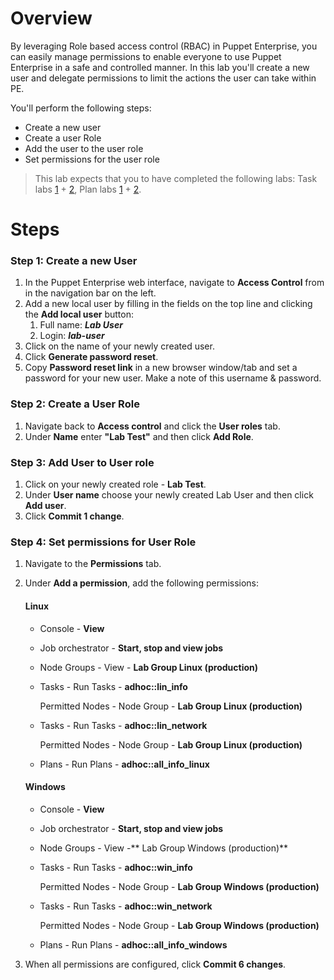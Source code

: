 # Overview

By leveraging Role based access control (RBAC) in Puppet Enterprise, you can easily manage permissions to enable everyone to use Puppet Enterprise in a safe and controlled manner. In this lab you'll create a new user and delegate permissions to limit the actions the user can take within PE.

You'll perform the following steps:

* Create a new user
* Create a user Role
* Add the user to the user role
* Set permissions for the user role

> This lab expects that you to have completed the following labs: Task labs <a href="https://puppet-enterprise-guide.com/labs/lab-create-a-task.html" target="_blank">1</a> + <a href="https://puppet-enterprise-guide.com/labs/lab-run-your-task.html" target="_blank">2</a>, Plan labs <a href="https://puppet-enterprise-guide.com/labs/lab-create-a-plan.html" target="_blank">1</a> + <a href="https://puppet-enterprise-guide.com/labs/lab-run-your-plan.html" target="_blank">2</a>.

# Steps

### Step 1: Create a new User

1. In the Puppet Enterprise web interface, navigate to **Access Control** from in the navigation bar on the left.
2. Add a new local user by filling in the fields on the top line and clicking the **Add local user** button:
    1. Full name: **_Lab User_**
    2. Login: **_lab-user_**
3. Click on the name of your newly created user.
4. Click **Generate password reset**.
5. Copy **Password reset link** in a new browser window/tab and set a password for your new user. Make a note of this username & password.

### Step 2: Create a User Role

1. Navigate back to **Access control** and click the **User roles** tab.
2. Under **Name** enter **"Lab Test"** and then click **Add Role**.

### Step 3: Add User to User role

1. Click on your newly created role - **Lab Test**.
2. Under **User name** choose your newly created Lab User and then click **Add user**.
3. Click **Commit 1 change**.

### Step 4: Set permissions for User Role

1. Navigate to the **Permissions** tab.
2. Under **Add a permission**, add the following permissions:

    #### Linux

    * Console - **View**
    * Job orchestrator - **Start, stop and view jobs**
    * Node Groups - View - **Lab Group Linux (production)**
    * Tasks - Run Tasks - **adhoc::lin_info**

        Permitted Nodes - Node Group - **Lab Group Linux (production)** 

    * Tasks - Run Tasks - **adhoc::lin_network**

        Permitted Nodes - Node Group - **Lab Group Linux (production)** 

    * Plans - Run Plans - **adhoc::all_info_linux**

    #### Windows

    * Console - **View**
    * Job orchestrator - **Start, stop and view jobs**
    * Node Groups - View -** Lab Group Windows (production)**
    * Tasks - Run Tasks - **adhoc::win_info**

        Permitted Nodes - Node Group - **Lab Group Windows (production)**

    * Tasks - Run Tasks - **adhoc::win_network**

        Permitted Nodes - Node Group - **Lab Group Windows (production)**

    * Plans - Run Plans - **adhoc::all_info_windows**

3. When all permissions are configured, click **Commit 6 changes**.